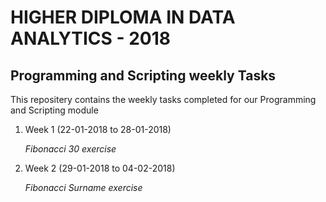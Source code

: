 # HIGHER DIPLOMA IN DATA ANALYTICS - 2018

## **Programming and Scripting weekly Tasks**

This repositery contains the weekly tasks completed for our Programming and Scripting module

1. Week 1 (22-01-2018 to 28-01-2018)

   *Fibonacci 30 exercise*

1. Week 2 (29-01-2018 to 04-02-2018)

   *Fibonacci Surname exercise*

